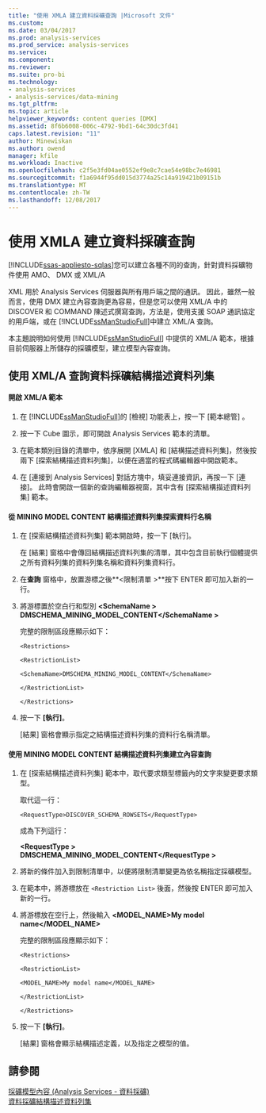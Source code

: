 ```yaml
---
title: "使用 XMLA 建立資料採礦查詢 |Microsoft 文件"
ms.custom: 
ms.date: 03/04/2017
ms.prod: analysis-services
ms.prod_service: analysis-services
ms.service: 
ms.component: 
ms.reviewer: 
ms.suite: pro-bi
ms.technology:
- analysis-services
- analysis-services/data-mining
ms.tgt_pltfrm: 
ms.topic: article
helpviewer_keywords: content queries [DMX]
ms.assetid: 8f6b6008-006c-4792-9bd1-64c30dc3fd41
caps.latest.revision: "11"
author: Minewiskan
ms.author: owend
manager: kfile
ms.workload: Inactive
ms.openlocfilehash: c2f5e3fd04ae0552ef9e8c7cae54e98bc7e46981
ms.sourcegitcommit: f1a6944f95dd015d3774a25c14a919421b09151b
ms.translationtype: MT
ms.contentlocale: zh-TW
ms.lasthandoff: 12/08/2017
---
```

# <a name="create-a-data-mining-query-by-using-xmla"></a>使用 XMLA 建立資料採礦查詢
[!INCLUDE[ssas-appliesto-sqlas](../../includes/ssas-appliesto-sqlas.md)]您可以建立各種不同的查詢，針對資料採礦物件使用 AMO、 DMX 或 XML/A  
  
 XML 用於 Analysis Services 伺服器與所有用戶端之間的通訊。 因此，雖然一般而言，使用 DMX 建立內容查詢更為容易，但是您可以使用 XML/A 中的 DISCOVER 和 COMMAND 陳述式撰寫查詢，方法是，使用支援 SOAP 通訊協定的用戶端，或在 [!INCLUDE[ssManStudioFull](../../includes/ssmanstudiofull-md.md)]中建立 XML/A 查詢。  
  
 本主題說明如何使用 [!INCLUDE[ssManStudioFull](../../includes/ssmanstudiofull-md.md)] 中提供的 XML/A 範本，根據目前伺服器上所儲存的採礦模型，建立模型內容查詢。  
  
## <a name="querying-data-mining-schema-rowsets-by-using-xmla"></a>使用 XML/A 查詢資料採礦結構描述資料列集  
  
#### <a name="to-open-an-xmla-template"></a>開啟 XML/A 範本  
  
1.  在 [!INCLUDE[ssManStudioFull](../../includes/ssmanstudiofull-md.md)]的 [檢視]  功能表上，按一下 [範本總管] 。  
  
2.  按一下 Cube 圖示，即可開啟 Analysis Services 範本的清單。  
  
3.  在範本類別目錄的清單中，依序展開 [XMLA] 和 [結構描述資料列集]，然後按兩下 [探索結構描述資料列集]，以便在適當的程式碼編輯器中開啟範本。  
  
4.  在 [連接到 Analysis Services] 對話方塊中，填妥連接資訊，再按一下 [連接]。 此時會開啟一個新的查詢編輯器視窗，其中含有 [探索結構描述資料列集] 範本。  
  
#### <a name="to-discover-column-names-from-the-mining-model-content-schema-rowset"></a>從 MINING MODEL CONTENT 結構描述資料列集探索資料行名稱  
  
1.  在 [探索結構描述資料列集] 範本開啟時，按一下 [執行]。  
  
     在 [結果] 窗格中會傳回結構描述資料列集的清單，其中包含目前執行個體提供之所有資料列集的資料列集名稱和資料列集資料行。  
  
2.  在**查詢** 窗格中，放置游標之後**\<限制清單 >**按下 ENTER 即可加入新的一行。  
  
3.  將游標置於空白行和型別 **\<SchemaName > DMSCHEMA_MINING_MODEL_CONTENT\</SchemaName >**  
  
     完整的限制區段應顯示如下：  
  
     `<Restrictions>`  
  
     `<RestrictionList>`  
  
     `<SchemaName>DMSCHEMA_MINING_MODEL_CONTENT</SchemaName>`  
  
     `</RestrictionList>`  
  
     `</Restrictions>`  
  
4.  按一下 **[執行]**。  
  
     [結果] 窗格會顯示指定之結構描述資料列集的資料行名稱清單。  
  
#### <a name="to-create-a-content-query-using-the-mining-model-content-schema-rowset"></a>使用 MINING MODEL CONTENT 結構描述資料列集建立內容查詢  
  
1.  在 [探索結構描述資料列集] 範本中，取代要求類型標籤內的文字來變更要求類型。  
  
     取代這一行：  
  
     `<RequestType>DISCOVER_SCHEMA_ROWSETS</RequestType>`  
  
     成為下列這行：  
  
     **\<RequestType > DMSCHEMA_MINING_MODEL_CONTENT\</RequestType >**  
  
2.  將新的條件加入到限制清單中，以便將限制清單變更為依名稱指定採礦模型。  
  
3.  在範本中，將游標放在 `<Restriction List>` 後面，然後按 ENTER 即可加入新的一行。  
  
4.  將游標放在空行上，然後輸入 **<MODEL_NAME>My model name</MODEL_NAME>**  
  
     完整的限制區段應顯示如下：  
  
     `<Restrictions>`  
  
     `<RestrictionList>`  
  
     `<MODEL_NAME>My model name</MODEL_NAME>`  
  
     `</RestrictionList>`  
  
     `</Restrictions>`  
  
5.  按一下 **[執行]**。  
  
     [結果] 窗格會顯示結構描述定義，以及指定之模型的值。  
  
## <a name="see-also"></a>請參閱  
 [採礦模型內容 &#40;Analysis Services - 資料採礦&#41;](../../analysis-services/data-mining/mining-model-content-analysis-services-data-mining.md)   
 [資料採礦結構描述資料列集](../../analysis-services/schema-rowsets/data-mining/data-mining-schema-rowsets.md)  
  
  
